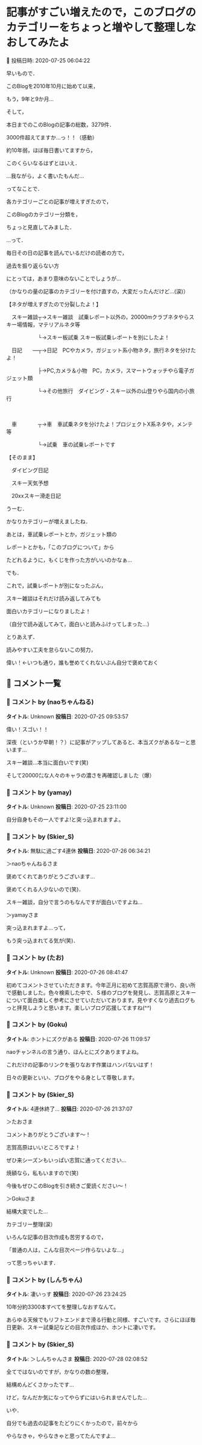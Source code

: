 # 記事がすごい増えたので，このブログのカテゴリーをちょっと増やして整理しなおしてみたよ

📅 投稿日時: 2020-07-25 06:04:22

早いもので．


このBlogを2010年10月に始めて以来，


もう，9年と9か月…





そして，


本日までのこのBlogの記事の総数，3279件．





3000件超えてますか…っ！！（感動）


約10年弱，ほぼ毎日書いてますから，


このくらいなるはずとはいえ．


…我ながら，よく書いたもんだ…





ってなことで．


各カテゴリーごとの記事が増えすぎたので，


このBlogのカテゴリー分類を，


ちょっと見直してみました．





…って．


毎日その日の記事を読んでいるだけの読者の方で，


過去を振り返らない方


にとっては，あまり意味のないことでしょうが…


（かなりの量の記事のカテゴリーを付け直すの，大変だったんだけど…(涙)）





【ネタが増えすぎたので分裂したよ！】





　スキー雑談┬→スキー雑談　試乗レポート以外の，20000mクラブネタやらスキー場情報，マテリアルネタ等


　　　　　　└→スキー板試乗 スキー板試乗レポートを別にしたよ！








　日記　　―┬→日記　PCやカメラ，ガジェット系小物ネタ，旅行ネタを分けたよ！


　　　　　　├→PC,カメラ＆小物　PC，カメラ，スマートウォッチやら電子ガジェット類


　　　　　　└→その他旅行　ダイビング・スキー以外の山登りやら国内の小旅行


　　　　　　　





　車　　　　┬→車　車試乗ネタを分けたよ！プロジェクトX系ネタや，メンテ等


　　　　　　└→試乗　車の試乗レポートです





【そのまま】





　ダイビング日記


　スキー天気予想


　20xxスキー滑走日記








うーむ．


かなりカテゴリーが増えましたね．


あとは，車試乗レポートとか，ガジェット類の


レポートとかも，「このブログについて」から


たどれるように，もくじを作った方がいいのかなぁ…





でも．


これで，試乗レポートが別になったぶん，


スキー雑談はそれだけ読み返してみても


面白いカテゴリーになりましたよ！


（自分で読み返してみて，面白いと読みふけってしまった…）





とりあえず．


読みやすい工夫を怠らないこの努力，


偉い！←いつも通り，誰も誉めてくれないぶん自分で褒めておく

## 💬 コメント一覧

### 💬 コメント by (naoちゃんねる)
**タイトル**: Unknown
**投稿日**: 2020-07-25 09:53:57

偉い！スゴい！！



深夜（というか早朝！？）に記事がアップしてあると、本当ズクがあるなーと思います…

スキー雑談…本当に面白いです(笑)

そして20000㍍な人々のキャラの濃さを再確認しました（爆）

### 💬 コメント by (yamay)
**タイトル**: Unknown
**投稿日**: 2020-07-25 23:11:00

自分自身もその一人ですよ!と突っ込まれますよ。

### 💬 コメント by (Skier_S)
**タイトル**: 無駄に過ごす4連休
**投稿日**: 2020-07-26 06:34:21

＞naoちゃんねるさま

褒めてくれてありがとうございます…

褒めてくれる人少ないので(笑)．

スキー雑談，自分で言うのもなんですが面白いですよね…



＞yamayさま

突っ込まれますよ…って，

もう突っ込まれてる気が(笑)．

### 💬 コメント by (たお)
**タイトル**: Unknown
**投稿日**: 2020-07-26 08:41:47

初めてコメントさせていただきます。今年正月に初めて志賀高原で滑り、良い所で感動しました。色々検索した中で、Ｓ様のブログを発見し、志賀高原とスキーについて面白楽しく参考にさせていただいております。見やすくなり過去ログもっと拝見しようと思います。楽しいブログ応援してますね(^^)

### 💬 コメント by (Goku)
**タイトル**: ホントにズクがある
**投稿日**: 2020-07-26 11:09:57

naoチャンネルの言う通り、ほんとにズクありますよね。

これだけの記事のリンクを張りなおす作業はハンパないはず！

日々の更新といい、ブログをやる身として尊敬します。

### 💬 コメント by (Skier_S)
**タイトル**: 4連休終了…
**投稿日**: 2020-07-26 21:37:07

＞たおさま

コメントありがとうございます～！

志賀高原はいいところですよ！

ぜひ来シーズンもいっぱい志賀に通ってください…

焼額なら，私もいますので(笑)

今後もぜひこのBlogを引き続きご愛読ください～！



＞Gokuさま

結構大変でした…

カテゴリー整理(涙）

いろんな記事の目次作成も苦労するので，

「普通の人は，こんな目次ページ作らないよな…」

って思っちゃいます．

### 💬 コメント by (しんちゃん)
**タイトル**: 凄いっす
**投稿日**: 2020-07-26 23:24:25

10年分約3300本すべてを整理しなおすなんて。

あらゆる天候でもリフトエンドまで滑る行動と同様、すごいです。さらにほぼ毎日更新、スキー試乗記などの目次作成ほか、ホントに凄いです。

### 💬 コメント by (Skier_S)
**タイトル**: ＞しんちゃんさま
**投稿日**: 2020-07-28 02:08:52

全てではないのですが，かなりの数の整理，

結構めんどくさかったです…

けど，なんだか気になってやらずにはいられませんでした…

いや．

自分でも過去の記事をたどりにくかったので，前々から

やらなきゃ，やらなきゃと思ってたんですよ…

